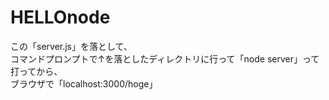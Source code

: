 # HELLOnode
この「server.js」を落として、<br>
コマンドプロンプトで↑を落としたディレクトリに行って「node server」って打ってから、<br>
ブラウザで「localhost:3000/hoge」
